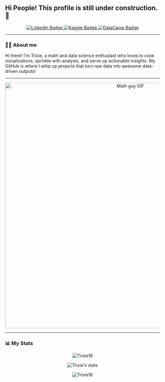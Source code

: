 ## Hi People! This profile is still under construction. 👋

<!--
**Trixie18/Trixie18** is a ✨ _special_ ✨ repository because its `README.md` (this file) appears on your GitHub profile.

Here are some ideas to get you started:

- 🔭 I’m currently working on ...
- 🌱 I’m currently learning ...
- 👯 I’m looking to collaborate on ...
- 🤔 I’m looking for help with ...
- 💬 Ask me about ...
- 📫 How to reach me: ...
- 😄 Pronouns: ...
- ⚡ Fun fact: ...
-->

<div id="badges" align="center">
  <a href="https://www.linkedin.com/in/jtocampo/">
    <img src="https://img.shields.io/badge/LinkedIn-458588?style=for-the-badge&logo=linkedin&logoColor=white" alt="LinkedIn Badge"/>
  </a>
  <a href="https://www.kaggle.com/johntrixieocampo">
    <img src="https://img.shields.io/badge/Kaggle-d79921?style=for-the-badge&logo=kaggle&logoColor=white" alt="Kaggle Badge"/>
  </a>
  <a href="https://www.datacamp.com/portfolio/jtocampo0118">
    <img src="https://img.shields.io/badge/Datacamp-05192D?style=for-the-badge&logo=datacamp&logoColor=03E860" alt="DataCamp Badge"/>
  </a>
</div>

---

### 👨‍💻 About me 

Hi there! I'm Trixie, a math and data science enthusiast who loves to cook visualizations, sprinkle with analysis, and serve up actionable insights. My GitHub is where I whip up projects that turn raw data into awesome data-driven outputs!

---

<div align="center">
  <img src="https://media.giphy.com/media/v1.Y2lkPWVjZjA1ZTQ3enozYXcweXZiM2toeTdicXExNmZkbXZmMnYzMXU4bHFqcmZvdXF1YiZlcD12MV9naWZzX3NlYXJjaCZjdD1n/3o6Yg4GUVgIUg3bf7W/giphy.gif" width="800" alt="Math guy GIF"/>
</div>

---

### 📊 My Stats


<p align="center">
    <img align="center" src="https://github-readme-streak-stats.herokuapp.com/?user=Trixie18&theme=gruvbox&hide_border=true" alt="Trixie18" />
</p>
<p align="center">
  <img src="https://github-readme-stats.vercel.app/api?username=Trixie18&show_icons=true&theme=gruvbox&hide_border=true" alt="Trixie's  stats" />
</p>
<p align="center">
    <img src="https://github-readme-stats.vercel.app/api/top-langs?username=Trixie18&show_icons=true&locale=en&layout=compact&theme=gruvbox&hide_border=true" alt="Trixie18" />
</p>
